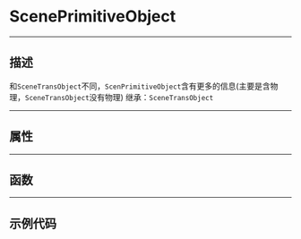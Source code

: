 # ScenePrimitiveObject
------------------------------------------------------------------------------------------
## 描述

和`SceneTransObject`不同，`ScenPrimitiveObject`含有更多的信息(主要是含物理，`SceneTransObject`没有物理)
继承：`SceneTransObject` 

------------------------------------------------------------------------------------------
## 属性


------------------------------------------------------------------------------------------
## 函数


------------------------------------------------------------------------------------------
## 示例代码

